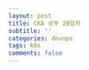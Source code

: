 ```yaml
---
layout: post
title: CKA 공부 28일차
subtitle: ''
categories: devops
tags: k8s
comments: false
---
```


##
